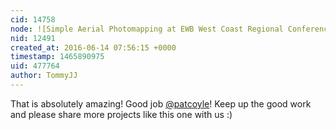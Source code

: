 ```yaml
---
cid: 14758
node: ![Simple Aerial Photomapping at EWB West Coast Regional Conference, Cal Poly, 2015](../notes/patcoyle/12-09-2015/simple-aerial-photomapping-at-ewb-west-coast-regional-conference-cal-poly-2015)
nid: 12491
created_at: 2016-06-14 07:56:15 +0000
timestamp: 1465890975
uid: 477764
author: TommyJJ
---
```


That is absolutely amazing! Good job [@patcoyle](/profile/patcoyle)! Keep up the good work and please share more projects like this one with us :) 